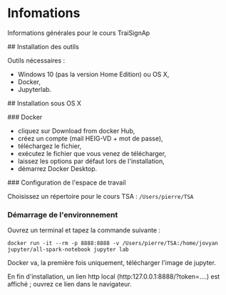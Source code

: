 # Infomations
Informations générales pour le cours TraiSignAp


## Installation des outils

Outils nécessaires :
- Windows 10 (pas la version Home Edition) ou OS X,
- Docker,
- Jupyterlab.

## Installation sous OS X

### Docker
- cliquez sur Download from docker Hub,
- créez un compte (mail HEIG-VD + mot de passe),
- téléchargez le fichier,
- exécutez le fichier  que vous venez de télécharger,
- laissez les options par défaut lors de l'installation,
- démarrez Docker Desktop.

### Configuration de l'espace de travail

Choisissez un répertoire pour le cours TSA : `/Users/pierre/TSA`

### Démarrage de l'environnement 

Ouvrez un terminal et tapez la commande suivante :

`docker run -it --rm -p 8888:8888 -v /Users/pierre/TSA:/home/jovyan jupyter/all-spark-notebook jupyter lab`

Docker va, la première fois uniquement, télécharger l'image de jupyter.

En fin d'installation, un lien http local (http:127.0.0.1:8888/?token=....) est affiché ; ouvrez ce lien dans le navigateur.
